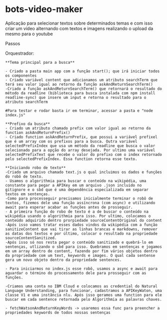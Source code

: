 # bots-video-maker

Aplicação para selecionar textos sobre determinados temas e com isso criar um vídeo alternando com textos e imagens realizando o upload da mesmo para o youtube


Passos

Orquestrador:

    **Tema principal para a busca**

    - Criado a pasta main app com a função start(); que irá iniciar todos os componentes
    - Criado variável content que adicionamos um atributo searchTerm que terá seu valor igual ao retorno da função askAndReturnSearchTerm()
    -Criado a função askAndReturnSearchTerm() que retornará o resultado do método da readline (biblioteca para busca instalada com npm install readline-sync) que insere um input e retorna o resultado para o atributo searchTerm

    #Para testar e rodar basta ir em terminar, acessar a pasta e "node index.js"

    **Prefixo da busca**
    - Criado um atributo chamado prefix com valor igual ao retorno da function askAndReturnPrefix()
    - Criado function askAndReturnPrefix, que possui a variável prefixel que é um array com os prefixos para a busca. Outra variável selectedPrefixIndex que usa um método da readline que busca o valor selecionado para a opção do array desejada. Por ultimo uma variável selectedPrefixText que recebe o valor do prefixo com o index retornado pelo selectedPrefixIndex. Essa function retorna esse texto.

    **Iniciando robo de texto**
    -Criado um arquivo chamado text.js o qual incluimos os dados e funções do robô de texto.
    - Usamos o algorithmia para buscar o conteúdo na wikipédia, uma constante para pegar a APIKey em um arquivo .json incluido no gitignore e o sbd que é uma dependência especializada em separar textos em sentenças.
    -Como para processeguir precisamos inicialmente terminar o robô de textos, fizemos dele uma função assíncrona (com async) e utilizando await para esperar acabar as funções antes de prosseguir.
    - A primeira função do robo de texto é a de buscar o conteúdo na wikipédia usando o algorithmia para isso. Por ultimo, colocamos o conteúdo adquirido dentro prorpiedade sourceContentOriginal do content
    -Após isso vamos tratar esses dados vindos da wikipédia com a função sanitizeContent que vai tirar as linhas brancas e markdowns, remover as datas dos textos e por último, colocar o resultado na propriedade sourceContentSanitized.
    -Após isso só nos resta pegar o conteúdo sanitizado e quebrá-lo em sentenças, utlizando o sbd para isso. Quebramos em sentenças e jogamos em um array dentro de content, fazendo por fim vários objetos dentro da propriedade com um text, keywords e images. O qual cada sentense gera um novo objeto dentro da propriedade sentences.

    - Para iniciarmos no index.js esse robô, usamos a async e await para aguardar o término do processamento dele para prosseguir com as funções.

    -Criamos uma conta no IBM Cloud e colocamos as credential do Natural Language Understanding, para funcionar, cadastramos a APIKeyWaton, uma classe V1 e uma instância nlu. Após isso geramos uma function para ele buscar em cada sentence retornada pelo Algorithmia as palavras chaves.

    - fetchWatsonAndReturnKeyWords -> usaremos essa func para preencher a propriedades keywords de todos nossas sentenças
